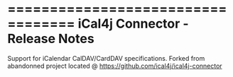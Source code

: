 ==================================
 iCal4j Connector - Release Notes
==================================

 Support for iCalendar CalDAV/CardDAV specifications. Forked from abandonned project located @ https://github.com/ical4j/ical4j-connector
